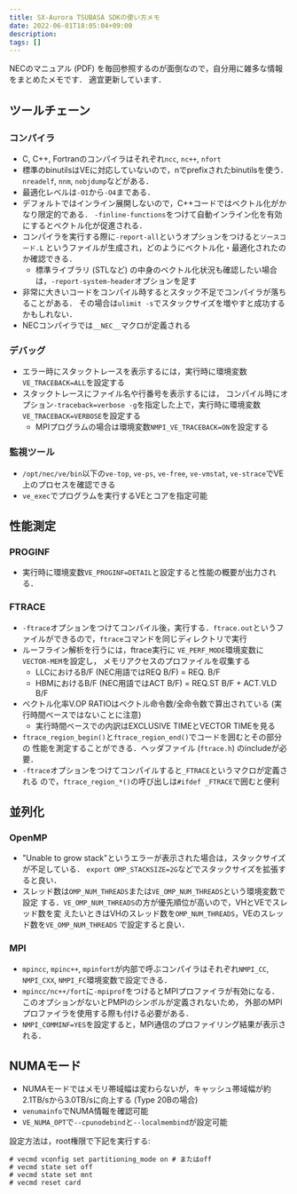 ```yaml
---
title: SX-Aurora TSUBASA SDKの使い方メモ
date: 2022-06-01T18:05:04+09:00
description:
tags: []
---
```


NECのマニュアル (PDF) を毎回参照するのが面倒なので，自分用に雑多な情報をまとめたメモです．
適宜更新しています．


## ツールチェーン

### コンパイラ

- C, C++, Fortranのコンパイラはそれぞれ`ncc`, `nc++`, `nfort`
- 標準のbinutilsはVEに対応していないので，nでprefixされたbinutilsを使う．
  `nreadelf`, `nnm`, `nobjdump`などがある．
- 最適化レベルは`-O1`から`-O4`まである．
- デフォルトではインライン展開しないので，C++コードではベクトル化がかなり限定的である．
  `-finline-functions`をつけて自動インライン化を有効にするとベクトル化が促進される．
- コンパイラを実行する際に`-report-all`というオプションをつけると`ソースコード.L`
  というファイルが生成され，どのようにベクトル化・最適化されたのか確認できる．
    - 標準ライブラリ (STLなど) の中身のベクトル化状況も確認したい場合は，`-report-system-header`オプションを足す
- 非常に大きいコードをコンパイル時するとスタック不足でコンパイラが落ちることがある．
  その場合は`ulimit -s`でスタックサイズを増やすと成功するかもしれない．
- NECコンパイラでは`__NEC__`マクロが定義される

### デバッグ

- エラー時にスタックトレースを表示するには，実行時に環境変数`VE_TRACEBACK=ALL`を設定する
- スタックトレースにファイル名や行番号を表示するには，
  コンパイル時にオプション`-traceback=verbose -g`を指定した上で，実行時に環境変数`VE_TRACEBACK=VERBOSE`を設定する
    - MPIプログラムの場合は環境変数`NMPI_VE_TRACEBACK=ON`を設定する

### 監視ツール
- `/opt/nec/ve/bin`以下の`ve-top`, `ve-ps`, `ve-free`, `ve-vmstat`, `ve-strace`でVE上のプロセスを確認できる
- `ve_exec`でプログラムを実行するVEとコアを指定可能

## 性能測定

### PROGINF

- 実行時に環境変数`VE_PROGINF=DETAIL`と設定すると性能の概要が出力される．

### FTRACE

- `-ftrace`オプションをつけてコンパイル後，実行する．`ftrace.out`というファイルができるので，`ftrace`コマンドを同じディレクトリで実行
- ルーフライン解析を行うには，ftrace実行に `VE_PERF_MODE`環境変数に`VECTOR-MEM`を設定し，
  メモリアクセスのプロファイルを収集する
    - LLCにおけるB/F (NEC用語ではREQ B/F) = REQ. B/F
    - HBMにおけるB/F (NEC用語ではACT B/F) = REQ.ST B/F + ACT.VLD B/F
- ベクトル化率V.OP RATIOはベクトル命令数/全命令数で算出されている (実行時間ベースではないことに注意)
    - 実行時間ベースでの内訳はEXCLUSIVE TIMEとVECTOR TIMEを見る
- `ftrace_region_begin()`と`ftrace_region_end()`でコードを囲むとその部分の
  性能を測定することができる．ヘッダファイル (`ftrace.h`) のincludeが必要．
- `-ftrace`オプションをつけてコンパイルすると`_FTRACE`というマクロが定義される
    ので，`ftrace_region_*()`の呼び出しは`#ifdef _FTRACE`で囲むと便利

## 並列化

### OpenMP
- "Unable to grow stack"というエラーが表示された場合は，スタックサイズが不足している．
    `export OMP_STACKSIZE=2G`などでスタックサイズを拡張すると良い．
- スレッド数は`OMP_NUM_THREADS`または`VE_OMP_NUM_THREADS`という環境変数で設定
    する．`VE_OMP_NUM_THREADS`の方が優先順位が高いので，VHとVEでスレッド数を変
    えたいときはVHのスレッド数を`OMP_NUM_THREADS`，VEのスレッド数を`VE_OMP_NUM_THREADS`
    で設定すると良い．

### MPI
- `mpincc`, `mpinc++`, `mpinfort`が内部で呼ぶコンパイラはそれぞれ`NMPI_CC`, `NMPI_CXX`, `NMPI_FC`環境変数で設定できる．
- `mpincc/nc++/fort`に`-mpiprof`をつけるとMPIプロファイラが有効になる．
  このオプションがないとPMPIのシンボルが定義されないため，
  外部のMPIプロファイラを使用する際も付ける必要がある．
- `NMPI_COMMINF=YES`を設定すると，MPI通信のプロファイリング結果が表示される．

## NUMAモード

- NUMAモードではメモリ帯域幅は変わらないが，キャッシュ帯域幅が約2.1TB/sから3.0TB/sに向上する (Type 20Bの場合)
- `venumainfo`でNUMA情報を確認可能
- `VE_NUMA_OPT`で`--cpunodebind`と`--localmembind`が設定可能

設定方法は，root権限で下記を実行する:

```
# vecmd vconfig set partitioning_mode on # またはoff
# vecmd state set off
# vecmd state set mnt
# vecmd reset card
```
